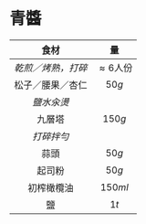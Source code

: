 <style>
article.markdown-section table {
    width: 100%;
}

article.markdown-section table hr {
    margin: revert;
    border: 1px dashed #ccc;
}
</style>

# 青醬

|        食材        |       量        |
| :----------------: | :-------------: |
| *乾煎／烤熟，打碎* | $\approx 6$人份 |
|  松子／腰果／杏仁  |      $50g$      |
|     *鹽水汆燙*     |                 |
|       九層塔       |     $150g$      |
|     *打碎拌勻*     |                 |
|        蒜頭        |      $50g$      |
|       起司粉       |      $50g$      |
|     初榨橄欖油     |     $150ml$     |
|         鹽         |      $1t$       |
